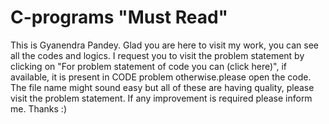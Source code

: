 # C-programs "Must Read"
This is Gyanendra Pandey. Glad you are here to visit my work, you can see all the codes and logics. I request you to visit the problem statement by clicking on "For problem statement of code you can (click here)", if available, it is present in CODE problem otherwise.please open the code. 
The file name might sound easy but all of these are having quality, please visit the problem statement. 
If any improvement is required please inform me. 
Thanks :)

